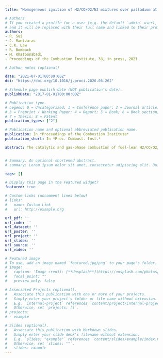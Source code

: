 ```yaml
---
title: "Homogeneous ignition of H2/CO/O2/N2 mixtures over palladium at pressures up to 8 bar"

# Authors
# If you created a profile for a user (e.g. the default `admin` user), write the username (folder name) here 
# and it will be replaced with their full name and linked to their profile.
authors:
- R. Sui
- J. Mantzaras
- C.K. Law
- R. Bombach
- M. Khatoonabadi
- Proceedings of the Combustion Institute, 38, in press, 2021

# Author notes (optional)

date: "2021-07-01T00:00:00Z"
doi: "https://doi.org/10.1016/j.proci.2020.06.262"

# Schedule page publish date (NOT publication's date).
publishDate: "2017-01-01T00:00:00Z"

# Publication type.
# Legend: 0 = Uncategorized; 1 = Conference paper; 2 = Journal article;
# 3 = Preprint / Working Paper; 4 = Report; 5 = Book; 6 = Book section;
# 7 = Thesis; 8 = Patent
publication_types: ["2"]

# Publication name and optional abbreviated publication name.
publication: In *Proceedings of the Combustion Institute*
publication_short: In *Proc. Combust. Inst.*

abstract: The catalytic and gas-phase combustion of fuel-lean H2/CO/O2/N2 mixtures over palladium was investigated experimentally and numerically at a global equivalence ratio φ = 0.285, H2:CO volumetric ratios 1-4, pressures 1-8 bar and catalyst surface temperatures 950-1200 K. In situ planar laser induced fluorescence (PLIF) of the OH radical monitored homogeneous combustion inside a channel-flow catalytic reactor, while 1-D Raman measurements of main gas-phase species concentrations across the channel boundary layer assessed the heterogeneous processes. Simulations were carried out with a 2-D numerical code using detailed heterogeneous and homogeneous chemical reaction mechanisms and realistic transport. The simulated and measured transverse species profiles attested to a transport-limited catalytic conversion of H2 and CO at all operating conditions. The OH-PLIF measurements and the simulations confirmed the establishment of appreciable homogeneous combustion only for p < 4 bar, with progressively diminishing gas-phase contribution as the pressure increased from 4 to 8 bar. This strong pressure dependence reflected the complex pressure/temperature dependence of the homogeneous ignition chemistry as well as the competition between the catalytic and gaseous reaction pathways for H2 and CO consumption. Over the gaseous induction zones (x < x_ig), the wall temperatures were below the pressure-dependent upper temperature limit for the decomposition of PdO to metallic Pd. Even though palladium catalysts exhibited a “self-regulating” temperature effect due to the decomposition of PdO, the attained temperatures were still sufficient to ignite homogeneous combustion of the H2/CO/O2/N2 mixtures, in contrast to hydrocarbon fuels for which gas-phase combustion was largely suppressed over PdO in the pressure range 1-8 bar. The results indicated that for the elevated pressures and preheats of syngas-fueled hetero-/homogeneous combustion power systems, gas-phase chemistry cannot be ignored during reactor design.


# Summary. An optional shortened abstract.
# summary: Lorem ipsum dolor sit amet, consectetur adipiscing elit. Duis posuere tellus ac convallis placerat. Proin tincidunt magna sed ex sollicitudin condimentum.

tags: []

# Display this page in the Featured widget?
featured: true

# Custom links (uncomment lines below)
# links:
# - name: Custom Link
#   url: http://example.org

url_pdf: ''
url_code: ''
url_dataset: ''
url_poster: ''
url_project: ''
url_slides: ''
url_source: ''
url_video: ''

# Featured image
# To use, add an image named `featured.jpg/png` to your page's folder. 
# image:
#   caption: 'Image credit: [**Unsplash**](https://unsplash.com/photos/pLCdAaMFLTE)'
#   focal_point: ""
#   preview_only: false

# Associated Projects (optional).
#   Associate this publication with one or more of your projects.
#   Simply enter your project's folder or file name without extension.
#   E.g. `internal-project` references `content/project/internal-project/index.md`.
#   Otherwise, set `projects: []`.
# projects:
# - example

# Slides (optional).
#   Associate this publication with Markdown slides.
#   Simply enter your slide deck's filename without extension.
#   E.g. `slides: "example"` references `content/slides/example/index.md`.
#   Otherwise, set `slides: ""`.
#   slides: example
---
```

